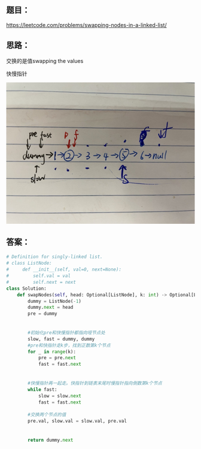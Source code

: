 ## 题目：
https://leetcode.com/problems/swapping-nodes-in-a-linked-list/

## 思路：
交换的是值swapping the values 

快慢指针


![a](https://github.com/SSRRBB/Leetcode/blob/main/Images/299.png)
## 答案：
```python
# Definition for singly-linked list.
# class ListNode:
#     def __init__(self, val=0, next=None):
#         self.val = val
#         self.next = next
class Solution:
    def swapNodes(self, head: Optional[ListNode], k: int) -> Optional[ListNode]:
        dummy = ListNode(-1)
        dummy.next = head
        pre = dummy
        
    
        #初始化pre和快慢指针都指向哑节点处
        slow, fast = dummy, dummy
        #pre和快指针走k步，找到正数第k个节点
        for _ in range(k):
            pre = pre.next
            fast = fast.next
         
        
        #快慢指针再一起走。快指针到链表末尾时慢指针指向倒数第k个节点
        while fast:
            slow = slow.next
            fast = fast.next
    
        #交换两个节点的值
        pre.val, slow.val = slow.val, pre.val

 
        return dummy.next

```
